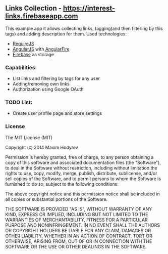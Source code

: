 ## Links Collection - https://interest-links.firebaseapp.com

This example app it allows collecting links, tagging(and then filtering by this tags) and adding description for them.
Used technologies:
* [RequireJS](http://requirejs.org/)
* [AngularJS](https://angularjs.org/) with [AngularFire](https://www.firebase.com/docs/web/libraries/angular/)
* [Firebase](https://www.firebase.com/) as storage

### Capabilities:
* List links and filtering by tags for any user
* Adding/removing own links
* Authorization using Google OAuth

### TODO List:
* Create user profile page and store settings

### License
The MIT License (MIT)

Copyright (c) 2014 Maxim Hodyrev

Permission is hereby granted, free of charge, to any person obtaining a copy of this software and associated documentation files (the "Software"), to deal in the Software without restriction, including without limitation the rights to use, copy, modify, merge, publish, distribute, sublicense, and/or sell copies of the Software, and to permit persons to whom the Software is furnished to do so, subject to the following conditions:

The above copyright notice and this permission notice shall be included in all copies or substantial portions of the Software.

THE SOFTWARE IS PROVIDED "AS IS", WITHOUT WARRANTY OF ANY KIND, EXPRESS OR IMPLIED, INCLUDING BUT NOT LIMITED TO THE WARRANTIES OF MERCHANTABILITY, FITNESS FOR A PARTICULAR PURPOSE AND NONINFRINGEMENT. IN NO EVENT SHALL THE AUTHORS OR COPYRIGHT HOLDERS BE LIABLE FOR ANY CLAIM, DAMAGES OR OTHER LIABILITY, WHETHER IN AN ACTION OF CONTRACT, TORT OR OTHERWISE, ARISING FROM, OUT OF OR IN CONNECTION WITH THE SOFTWARE OR THE USE OR OTHER DEALINGS IN THE SOFTWARE.
